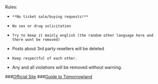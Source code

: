 Rules:

*     **No ticket sale/buying requests!**
*     No sex or drug solicitation
*     Try to keep it mainly english (the random other language here and there wont be removed)
* Posts about 3rd party resellers will be deleted
*     Keep respectful of each other.
* Any and all violations will be removed without warning.

###[Official Site](http://www.tomorrowland.com/)
###[Guide to Tomorrowland](https://www.reddit.com/r/Tomorrowland/comments/5saisb/guide_to_tomorrowland_2017/)
